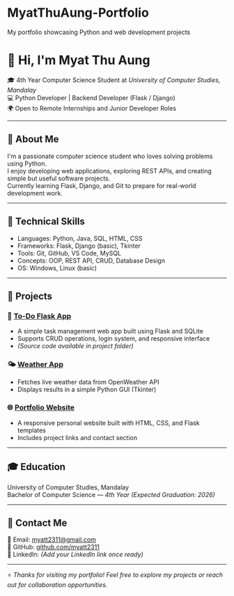 # MyatThuAung-Portfolio
My portfolio showcasing Python and web development projects

# 👋 Hi, I'm Myat Thu Aung

🎓 4th Year Computer Science Student at *University of Computer Studies, Mandalay*  
💻 Python Developer | Backend Developer (Flask / Django)  
🌍 Open to Remote Internships and Junior Developer Roles

---

## 🚀 About Me
I'm a passionate computer science student who loves solving problems using Python.  
I enjoy developing web applications, exploring REST APIs, and creating simple but useful software projects.  
Currently learning Flask, Django, and Git to prepare for real-world development work.

---

## 🧠 Technical Skills
- Languages: Python, Java, SQL, HTML, CSS  
- Frameworks: Flask, Django (basic), Tkinter  
- Tools: Git, GitHub, VS Code, MySQL  
- Concepts: OOP, REST API, CRUD, Database Design  
- OS: Windows, Linux (basic)

---

## 💼 Projects

### 📝 [To-Do Flask App](./to-do-flask-app)
- A simple task management web app built using Flask and SQLite  
- Supports CRUD operations, login system, and responsive interface  
- *(Source code available in project folder)*  

### 🌤 [Weather App](./weather-api-app)
- Fetches live weather data from OpenWeather API  
- Displays results in a simple Python GUI (Tkinter)  

### 🌐 [Portfolio Website](./portfolio-website)
- A responsive personal website built with HTML, CSS, and Flask templates  
- Includes project links and contact section  

---

## 🎓 Education
University of Computer Studies, Mandalay  
Bachelor of Computer Science — *4th Year (Expected Graduation: 2026)*

---

## 💬 Contact Me
📧 Email: [myatt2311@gmail.com](mailto:myatt2311@gmail.com)  
🐙 GitHub: [github.com/myatt2311](https://github.com/myatt2311)  
🔗 LinkedIn: *(Add your LinkedIn link once ready)*  

---

⭐ *Thanks for visiting my portfolio! Feel free to explore my projects or reach out for collaboration opportunities.*
